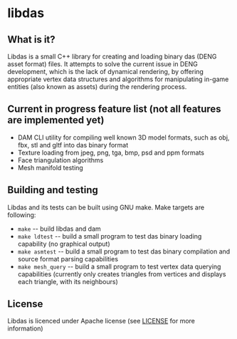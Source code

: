 # libdas

## What is it?

Libdas is a small C++ library for creating and loading binary das (DENG asset format) files. It attempts to solve the current issue
in DENG development, which is the lack of dynamical rendering, by offering appropriate vertex data structures and algorithms for manipulating
in-game entities (also known as assets) during the rendering process.  

## Current in progress feature list (not all features are implemented yet)

* DAM CLI utility for compiling well known 3D model formats, such as obj, fbx, stl and gltf into das binary format
* Texture loading from jpeg, png, tga, bmp, psd and ppm formats
* Face triangulation algorithms
* Mesh manifold testing

## Building and testing

Libdas and its tests can be built using GNU make. Make targets are following:  
* `make` -- build libdas and dam  
* `make ldtest` -- build a small program to test das binary loading capability (no graphical output)  
* `make asmtest` -- build a small program to test das binary compilation and source format parsing capabilities  
* `make mesh_query` -- build a small program to test vertex data querying capabilities (currently only creates triangles from vertices 
and displays each triangle, with its neighbours)  

## License

Libdas is licenced under Apache license (see [LICENSE](LICENSE) for more information)  
